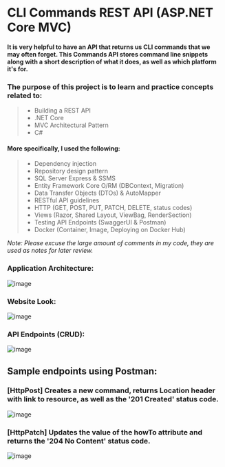 # CLI Commands REST API (ASP.NET Core MVC)
#### It is very helpful to have an API that returns us CLI commands that we may often forget. This Commands API stores command line snippets along with a short description of what it does, as well as which platform it's for.
### The purpose of this project is to learn and practice concepts related to:
> - Building a REST API
> - .NET Core
> - MVC Architectural Pattern
> - C#

#### More specifically, I used the following:
> - Dependency injection
> - Repository design pattern
> - SQL Server Express & SSMS
> - Entity Framework Core O/RM (DBContext, Migration)
> - Data Transfer Objects (DTOs) & AutoMapper
> - RESTful API guidelines
> - HTTP (GET, POST, PUT, PATCH, DELETE, status codes)
> - Views (Razor, Shared Layout, ViewBag, RenderSection)
> - Testing API Endpoints (SwaggerUI & Postman)
> - Docker (Container, Image, Deploying on Docker Hub)

*Note: Please excuse the large amount of comments in my code, they are used as notes for later review.*

### Application Architecture:

![image](https://github.com/user-attachments/assets/603d1a56-1fe4-4819-b2dd-f6f2d17b8cf8)

### Website Look:

![image](https://github.com/user-attachments/assets/e19bc97f-6e4c-4188-a2cd-4c8d8cffdaf7)

### API Endpoints (CRUD):

![image](https://github.com/user-attachments/assets/e7085ed5-3a03-4489-b774-02fb17bcd52a)

## Sample endpoints using Postman:

### [HttpPost] Creates a new command, returns Location header with link to resource, as well as the '201 Created' status code.

![image](https://github.com/user-attachments/assets/b5bbbec1-75d3-4841-a661-5ed8eacc4e9c)

### [HttpPatch] Updates the value of the howTo attribute and returns the '204 No Content' status code.

![image](https://github.com/user-attachments/assets/e83b1309-0017-46b7-b796-2599ca72360a)


